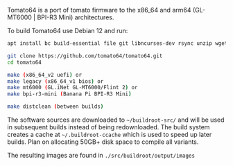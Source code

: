 Tomato64 is a port of tomato firmware to the x86_64 and arm64 (GL-MT6000 | BPI-R3 Mini) architectures.

To build Tomato64 use Debian 12 and run:
```sh
apt install bc build-essential file git libncurses-dev rsync unzip wget

git clone https://github.com/tomato64/tomato64.git
cd tomato64

make (x86_64_v2 uefi) or
make legacy (x86_64_v1 bios) or
make mt6000 (GL.iNet GL-MT6000/Flint 2) or
make bpi-r3-mini (Banana Pi BPI-R3 Mini)

make distclean (between builds)
```

The software sources are downloaded to `~/buildroot-src/` and will be used in subsequent builds instead of being redownloaded. The build system creates a cache at `~/.buildroot-ccache` which is used to speed up later builds. Plan on allocating 50GB+ disk space to compile all variants.

The resulting images are found in `./src/buildroot/output/images`
